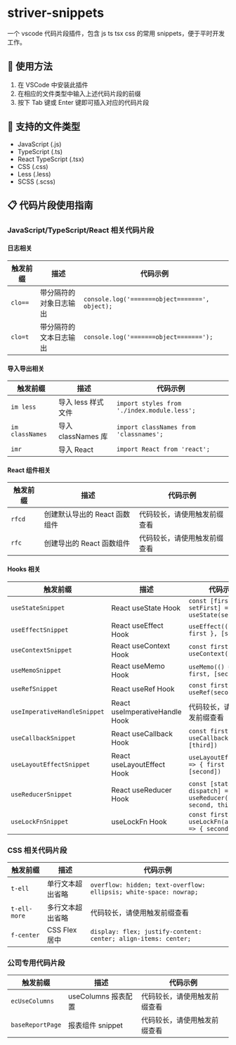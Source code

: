 # striver-snippets

一个 vscode 代码片段插件，包含 js ts tsx css 的常用 snippets，便于平时开发工作。

## 🎯 使用方法

1. 在 VSCode 中安装此插件
2. 在相应的文件类型中输入上述代码片段的前缀
3. 按下 Tab 键或 Enter 键即可插入对应的代码片段

## 🎯 支持的文件类型

- JavaScript (.js)
- TypeScript (.ts)
- React TypeScript (.tsx)
- CSS (.css)
- Less (.less)
- SCSS (.scss)

## 📋 代码片段使用指南

### JavaScript/TypeScript/React 相关代码片段

#### 日志相关

| 触发前缀 | 描述                   | 代码示例                                       |
| -------- | ---------------------- | ---------------------------------------------- |
| `clo==`  | 带分隔符的对象日志输出 | `console.log('=======object=======', object);` |
| `clo=t`  | 带分隔符的文本日志输出 | `console.log('=======object=======');`         |

#### 导入导出相关

| 触发前缀        | 描述               | 代码示例                                    |
| --------------- | ------------------ | ------------------------------------------- |
| `im less`       | 导入 less 样式文件 | `import styles from './index.module.less';` |
| `im classNames` | 导入 classNames 库 | `import classNames from 'classnames';`      |
| `imr`           | 导入 React         | `import React from 'react';`                |

#### React 组件相关

| 触发前缀 | 描述                          | 代码示例                     |
| -------- | ----------------------------- | ---------------------------- |
| `rfcd`   | 创建默认导出的 React 函数组件 | 代码较长，请使用触发前缀查看 |
| `rfc`    | 创建导出的 React 函数组件     | 代码较长，请使用触发前缀查看 |

#### Hooks 相关

| 触发前缀                     | 描述                           | 代码示例                                                     |
| ---------------------------- | ------------------------------ | ------------------------------------------------------------ |
| `useStateSnippet`            | React useState Hook            | `const [first, setFirst] = useState(second)`                 |
| `useEffectSnippet`           | React useEffect Hook           | `useEffect(() => { first }, [second])`                       |
| `useContextSnippet`          | React useContext Hook          | `const first = useContext(second)`                           |
| `useMemoSnippet`             | React useMemo Hook             | `useMemo(() => first, [second])`                             |
| `useRefSnippet`              | React useRef Hook              | `const first = useRef(second)`                               |
| `useImperativeHandleSnippet` | React useImperativeHandle Hook | 代码较长，请使用触发前缀查看                                 |
| `useCallbackSnippet`         | React useCallback Hook         | `const first = useCallback(second, [third])`                 |
| `useLayoutEffectSnippet`     | React useLayoutEffect Hook     | `useLayoutEffect(() => { first }, [second])`                 |
| `useReducerSnippet`          | React useReducer Hook          | `const [state, dispatch] = useReducer(first, second, third)` |
| `useLockFnSnippet`           | useLockFn Hook                 | `const first = useLockFn(async () => { second })`            |

### CSS 相关代码片段

| 触发前缀     | 描述             | 代码示例                                                          |
| ------------ | ---------------- | ----------------------------------------------------------------- |
| `t-ell`      | 单行文本超出省略 | `overflow: hidden; text-overflow: ellipsis; white-space: nowrap;` |
| `t-ell-more` | 多行文本超出省略 | 代码较长，请使用触发前缀查看                                      |
| `f-center`   | CSS Flex 居中    | `display: flex; justify-content: center; align-items: center;`    |

### 公司专用代码片段

| 触发前缀         | 描述                | 代码示例                     |
| ---------------- | ------------------- | ---------------------------- |
| `ecUseColumns`   | useColumns 报表配置 | 代码较长，请使用触发前缀查看 |
| `baseReportPage` | 报表组件 snippet    | 代码较长，请使用触发前缀查看 |
